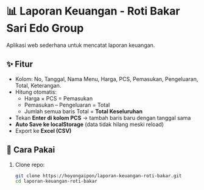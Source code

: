 # 📊 Laporan Keuangan - Roti Bakar Sari Edo Group

Aplikasi web sederhana untuk mencatat laporan keuangan.

## ✨ Fitur
- Kolom: No, Tanggal, Nama Menu, Harga, PCS, Pemasukan, Pengeluaran, Total, Keterangan.
- Hitung otomatis:
  - Harga × PCS = Pemasukan
  - Pemasukan – Pengeluaran = Total
  - Jumlah semua baris Total = **Total Keseluruhan**
- Tekan **Enter di kolom PCS** → tambah baris baru dengan tanggal sama
- **Auto Save ke localStorage** (data tidak hilang meski reload)
- Export ke **Excel (CSV)**

## 🚀 Cara Pakai
1. Clone repo:
   ```bash
   git clone https://hoyongaipon/laporan-keuangan-roti-bakar.git
   cd laporan-keuangan-roti-bakar
